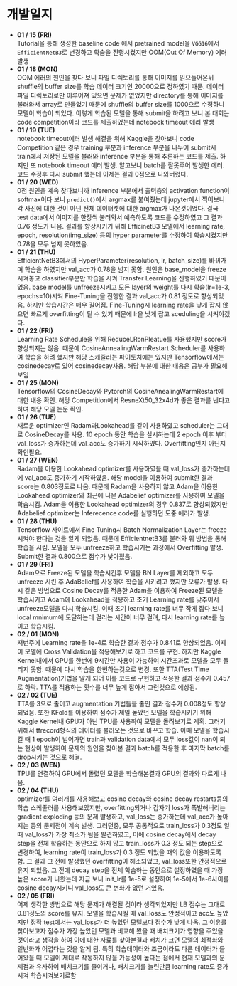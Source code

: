 # 개발일지
+ **01 / 15 (FRI)**  
Tutorial을 통해 생성한 baseline code 에서 pretrained model을 `VGG16`에서 `EfficientNetB3`로 변경하고 학습을 진행시켰지만 OOM(Out Of Memory) 에러 발생
+ **01 / 18 (MON)**<br>
OOM 에러의 원인을 찾다 보니 파일 디렉토리를 통해 이미지를 읽으들어온뒤 shuffle의 buffer size를 학습 데이터 크기인 20000으로 정하였기 때문. 데이터 파일 디렉토리로만 이루어져 있으면 문제가 없었지만 directory를 통해 이미지를 불러와서 array로 만들었기 때문에 shuffle의 buffer size를 1000으로 수정하니 모델이 학습이 되었다. 이렇게 학습된 모델을 통해 submit을 하려고 보니 본 대회는 code competition이라 코드를 제출하였는데 notebook timeout 에러 발생
+ **01 / 19 (TUE)**<br>
notebook timeout에러 발생 해결을 위해 Kaggle을 찾아보니 code Competition 같은 경우 training 부분과 inference 부분을 나누어 submit시 train에서 저장된 모델을 불러와 inference 부분을 통해 추론하는 코드를 제출. 하지만 또 notebook timeout 에러 발생. 알고보니 batch를 잘못주어 발생한 에러. 코드 수정후 다시 submit 했는데 이제는 결과 0점으로 나와버렸다.
+ **01 / 20 (WED)**<br>
0점 원인을 계속 찾다보니까 inference 부분에서 출력층의 activation function이 softmax이다 보니 `predict()`에서 argmax를 붙여줬는데 jupyter에서 찍어보니 각 사진에 대한 것이 아닌 전체 데이터셋에 대한 argmax가 나온것이었다. 결국 test data에서 이미지를 한장씩 불러와서 예측하도록 코드를 수정하였고 그 결과 0.76 정도가 나옴. 결과를 향상시키기 위해 EfficinetB3 모델에서 learning rate, epoch, resolution(img_size) 등의 hyper parameter를 수정하여 학습시켰지만 0.78을 모두 넘지 못하였음. 
+ **01 / 21 (THU)**<br>
EfficientNetB3에서의 HyperParameter(resolution, lr, batch_size)를 바꿔가며 학습을 하였지만 val_acc가 0.78을 넘지 못함. 원인은 base_model을 freeze 시켜놓고 classifier부분만 학습을 시켜 Transfer Learning을 진행하였기 때문이었음. base model를 unfreeze시키고 모든 layer의 weight를 다시 학습(lr=1e-3, epochs=10)시켜 Fine-Tuning을 진행한 결과 val_acc가 0.81 정도로 향상되었음. 하지만 학습시간은 매우 길어짐. Fine-Tuning시 learning rate을 낮게 잡지 않으면 빠르게 overfitting이 될 수 있기 때문에 lr을 낮게 잡고 sceduling을 시켜야겠다. 
+ **01 / 22 (FRI)** <br>
Learning Rate Schedule을 위해 ReduceLRonPleatue를 사용했지만 score가 향상되지는 않음. 때문에 CosineAnnealingWarmRestart Scheduler를 사용하여 학습을 하려 했지만 해당 스케줄러는 파이토치에는 있지만 Tensorflow에서는 cosinedecay로 있어 cosinedecay사용. 해당 부분에 대한 내용은 공부가 필요해 보임
+ **01 / 25 (MON)** <br>
Tensorflow의 CosineDecay와 Pytorch의 CosineAnealingWarmRestart에 대한 내용 확인. 해당 Competition에서 ResneXt50_32x4d가 좋은 결과를 낸다고 하여 해당 모델 논문 확인.
+ **01 / 26 (TUE)** <br>
새로운 optimizer인 Radam과Lookahead를 같이 사용하였고 scheduler는 그대로 CosineDecay를 사용. 10 epoch 동안 학습을 실시하는데 2 epoch 이후 부터 val_loss가 증가하는데 val_acc도 증가하기 시작하였다. Overfitting인지 아닌지 확인필요.
+ **01 / 27 (WEN)** <br>
Radam을 이용한 Lookahead optimizer를 사용하였을 때 val_loss가 증가하는데에 val_acc도 증가하기 시작하였음. 해당 model을 이용하여 submit한 결과 score는 0.803정도로 나옴. 때문에 Radam을 사용하지 않고 Adam을 이용한 Lookahead optimizer와 최근에 나온 Adabelief optimizer를 사용하여 모델을 학습시킴. Adam을 이용한 Lookahead optimizer의 경우 0.837로 향상되었지만 Adabelief optimizer는 Inferecence code를 실행하던 도중 에러가 발생.
+ **01 / 28 (THU)**<br>
Tensorflow 사이트에서 Fine Tuning시 Batch Normalization Layer는 freeze시켜야 한다는 것을 알게 되었음. 때문에 EfficientnetB3를 불러와 위 방법을 통해 학습을 시킴. 모델을 모두 unfreeze하고 학습시키는 과정에서 Overfitting 발생. Submit한 결과 0.800으로 점수가 낮아졌음.
+ **01 / 29 (FRI)**<br>
Adam으로 Freeze된 모델을 학습시킨후 모델을 BN Layer를 제외하고 모두 unfreeze 시킨 후 AdaBelief를 사용하여 학습을 시키려고 했지만 오류가 발생. 다시 같은 방법으로 Cosine Decay를 적용한 Adam을 이용하여 Freeze된 모델을 학습시키고 Adam에 Lookahead을 적용하고 초기 Learning rate를 낮추어서 unfreeze모델을 다시 학습시킴. 이때 초기 learning rate를 너무 작게 잡다 보니 local mnimum에 도달하는데 걸리는 시간이 너무 걸려, 다시 learning rate를 높이고 학습시킴.
+ **02 / 01 (MON)**<br>
저번주에 Learning rate을 1e-4로 학습한 결과 점수가 0.841로 향상되었음. 이제 이 모델에 Cross Validation을 적용해보기로 하고 코드를 구현. 하지만 Kaggle Kernel내에서 GPU를 한번에 9시간만 사용이 가능하여 시간초과로 모델을 모두 돌리지 못함. 때문에 다시 학습을 한번하는것으로 변경. 또한 TTA(Test Time Augmentation)기법을 알게 되어 이를 코드로 구현하고 적용한 결과 점수가 0.457로 하락. TTA를 적용하는 횟수를 너무 높게 잡아서 그런것으로 예상됨.
+ **02 / 02 (TUE)**<br>
TTA를 3으로 줄이고 augmentation 기법들을 줄인 결과 점수가 0.008정도 향상되었음. 또한 KFold를 이용하여 점수가 제일 높았던 모델을 학습시키기 위해 Kaggle Kernel내 GPU가 아닌 TPU를 사용하여 모델을 돌려보기로 계획. 그러기 위해서 tfrecord형식의 데이터를 불러오는 것으로 바꾸고 학습. 이때 모델을 학습시킬 때 1 epoch이 넘어가면 train과 validation data에서 모두 loss값이 nan이 되는 현상이 발생하여 문제의 원인을 찾아본 결과 batch를 적용한 후 마지막 batch를 drop시키는 것으로 해결.
+ **02 / 03 (WEN)**<br>
TPU를 연결하여 GPU에서 돌렸던 모델을 학습해본결과 GPU의 결과와 다르게 나옴.
+ **02 / 04 (THU)**<br>
optimizer를 여러개를 사용해보고 cosine decay와 cosine decay restarts등의 학습 스케줄러를 사용해보았지만, overfitting되거나 갑자기 loss가 폭발해버리는 gradient exploding 등의 문제 발생하고, val_loss는 증가하는데 val_acc가 높아지는 등의 문제점이 계속 발생. 그러던중, 모두 공통적으로 train_loss가 0.3정도 일때 val_loss가 가장 최소가 됨을 발견하였고, 이에 cosine decay에서 decay step을 전체 학습하는 동안으로 하지 않고 train_loss가 0.3 정도 되는 step으로 변경하여, learning rate이 train_loss가 0.3 정도 되었을 때의 값을 이용하도록 함. 그 결과 그 전에 발생했던 overfitting이 해소되었고, val_loss또한 안정적으로 유지 되었음. 그 전에 decay step을 전체 학습하는 동안으로 설정하였을 때 가장 높은 score가 나왔는데 지금 보니 init_lr를 1e-5로 설정하여 1e-5에서 1e-6사이를 cosine decay시키니 val_loss도 큰 변화가 없던 거였음.
+ **02 / 05 (FRI)**<br>
어제 생각한 방법으로 해당 문제가 해결될 것이라 생각되었지만 LB 점수는 그대로 0.81정도의 score를 유지. 모델을 학습시킬 때 val_loss도 안정적이고 acc도 높았지만 정작 test에서는 val_loss가 더 높았던 모델보다 점수가 낮게 나옴. 그 이유를 찾아보고자 점수가 가장 높았던 모델과 비교해 봤을 때 배치크기가 영향을 주었을 것이라고 생각을 하여 이에 대한 자료를 찾아본결과 배치가 크면 모델의 최적화와 일반화가 어렵다는 것을 알게 됨. 특히 학습데이터와 조금이라도 다른 데이터가 들어왔을 때 모델이 제대로 작동하지 않을 가능성이 높다는 점에서 현재 모델과의 문제점과 유사하여 배치크기를 줄이거나, 배치크기를 늘린만큼 learning rate도 증가 시켜 학습시켜보기로함
